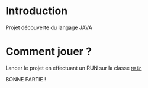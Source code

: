 # Introduction 
Projet découverte du langage JAVA 

# Comment jouer ?
Lancer le projet en effectuant un RUN sur la classe [`Main`](src/jeu/MainClass.java) 

BONNE PARTIE ! 

